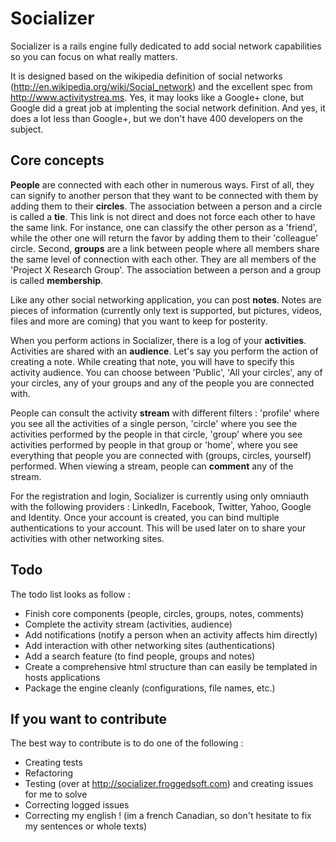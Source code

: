 # Socializer

Socializer is a rails engine fully dedicated to add social network capabilities so you can focus
on what really matters.

It is designed based on the wikipedia definition of social networks (http://en.wikipedia.org/wiki/Social_network) and
the excellent spec from http://www.activitystrea.ms. Yes, it may looks like a Google+ clone, but Google did a
great job at implenting the social network definition. And yes, it does a lot less than Google+, but we don't have
400 developers on the subject.

## Core concepts

**People** are connected with each other in numerous ways. First of all, they can signify to another person
that they want to be connected with them by adding them to their **circles**. The association between a person
and a circle is called a **tie**. This link is not direct and does not force each other to have the same link.
For instance, one can classify the other person as a 'friend', while the other one will return the favor by adding
them to their 'colleague' circle. Second, **groups** are a link between people where all members share the same level
of connection with each other. They are all members of the 'Project X Research Group'. The association between a
person and a group is called **membership**.

Like any other social networking application, you can post **notes**. Notes are pieces of information (currently only
text is supported, but pictures, videos, files and more are coming) that you want to keep for posterity.

When you perform actions in Socializer, there is a log of your **activities**. Activities are shared with
an **audience**. Let's say you perform the action of creating a note. While creating that note,
you will have to specify this activity audience. You can choose between 'Public', 'All your circles', any of your
circles, any of your groups and any of the people you are connected with.

People can consult the activity **stream** with different filters : 'profile' where you see all the activities of a
single person, 'circle' where you see the activities performed by the people in that circle, 'group' where you
see activities performed by people in that group or 'home', where you see everything that people you are connected
with (groups, circles, yourself) performed. When viewing a stream, people can **comment** any of the stream.

For the registration and login, Socializer is currently using only omniauth with the following providers :
LinkedIn, Facebook, Twitter, Yahoo, Google and Identity. Once your account is created, you can bind multiple
authentications to your account. This will be used later on to share your activities with other networking sites.

## Todo

The todo list looks as follow :
* Finish core components (people, circles, groups, notes, comments)
* Complete the activity stream (activities, audience)
* Add notifications (notify a person when an activity affects him directly)
* Add interaction with other networking sites (authentications)
* Add a search feature (to find people, groups and notes)
* Create a comprehensive html structure than can easily be templated in hosts applications
* Package the engine cleanly (configurations, file names, etc.)

## If you want to contribute

The best way to contribute is to do one of the following :
* Creating tests
* Refactoring
* Testing (over at http://socializer.froggedsoft.com) and creating issues for me to solve
* Correcting logged issues
* Correcting my english ! (im a french Canadian, so don't hesitate to fix my sentences or whole texts)
